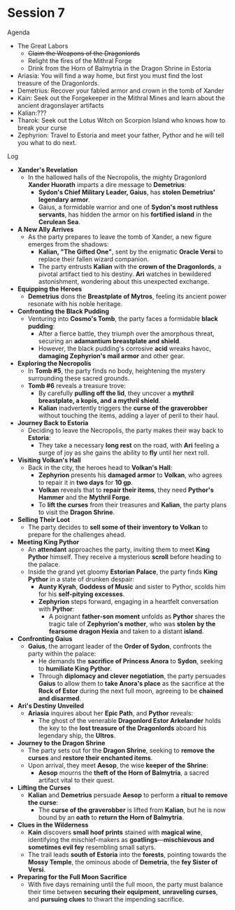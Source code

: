 # Session 7

Agenda

* The Great Labors  
  * ~~Claim the Weapons of the Dragonlords~~  
  * Relight the fires of the Mithral Forge  
  * Drink from the Horn of Balmytria in the Dragon Shrine in Estoria  
* Ariasia: You will find a way home, but first you must find the lost treasure of the Dragonlords.   
* Demetrius: Recover your fabled armor and crown in the tomb of Xander  
* Kain: Seek out the Forgekeeper in the Mithral Mines and learn about the ancient dragonslayer artifacts  
* Kalian:???  
* Tharok: Seek out the Lotus Witch on Scorpion Island who knows how to break your curse  
* Zephyrion: Travel to Estoria and meet your father, Pythor and he will tell you what to do next.

Log

* **Xander's Revelation**  
  * In the hallowed halls of the Necropolis, the mighty Dragonlord **Xander Huorath** imparts a dire message to **Demetrius**:  
    * **Sydon's Chief Military Leader, Gaius**, has **stolen Demetrius' legendary armor**.  
    * Gaius, a formidable warrior and one of **Sydon's most ruthless servants**, has hidden the armor on his **fortified island** in the **Cerulean Sea**.  
* **A New Ally Arrives**  
  * As the party prepares to leave the tomb of Xander, a new figure emerges from the shadows:  
    * **Kalian, "The Gifted One"**, sent by the enigmatic **Oracle Versi** to replace their fallen wizard companion.  
    * The party entrusts **Kalian** with the **crown of the Dragonlords**, a pivotal artifact tied to his destiny. **Ari** watches in bewildered astonishment, wondering about this unexpected exchange.  
* **Equipping the Heroes**  
  * **Demetrius** dons the **Breastplate of Mytros**, feeling its ancient power resonate with his noble heritage.  
* **Confronting the Black Pudding**  
  * Venturing into **Cosmo's Tomb**, the party faces a formidable **black pudding**:  
    * After a fierce battle, they triumph over the amorphous threat, securing an **adamantium breastplate and shield**.  
    * However, the black pudding's corrosive **acid** wreaks havoc, **damaging Zephyrion's mail armor** and other gear.  
* **Exploring the Necropolis**  
  * In **Tomb \#5**, the party finds no body, heightening the mystery surrounding these sacred grounds.  
  * **Tomb \#6** reveals a treasure trove:  
    * By carefully **pulling off the lid**, they uncover a **mythril breastplate, a kopis, and a mythril shield**.  
    * **Kalian** inadvertently triggers the **curse of the graverobber** without touching the items, adding a layer of peril to their haul.  
* **Journey Back to Estoria**  
  * Deciding to leave the Necropolis, the party makes their way back to **Estoria**:  
    * They take a necessary **long rest** on the road, with **Ari** feeling a surge of joy as she gains the ability to **fly** until her next roll.  
* **Visiting Volkan's Hall**  
  * Back in the city, the heroes head to **Volkan's Hall**:  
    * **Zephyrion** presents his **damaged armor** to **Volkan**, who agrees to repair it in **two days** for **10 gp**.  
    * **Volkan** reveals that to **repair their items**, they need **Pythor's Hammer** and the **Mythril Forge**.  
    * To **lift the curses** from their treasures and **Kalian**, the party plans to visit the **Dragon Shrine**.  
* **Selling Their Loot**  
  * The party decides to **sell some of their inventory to Volkan** to prepare for the challenges ahead.  
* **Meeting King Pythor**  
  * An **attendant** approaches the party, inviting them to meet **King Pythor** himself. They receive a mysterious **scroll** before heading to the palace.  
  * Inside the grand yet gloomy **Estorian Palace**, the party finds **King Pythor** in a state of drunken despair:  
    * **Aunty Kyrah**, **Goddess of Music** and sister to Pythor, scolds him for his **self-pitying excesses**.  
    * **Zephyrion** steps forward, engaging in a heartfelt conversation with **Pythor**:  
      * A poignant **father-son moment** unfolds as **Pythor** shares the tragic tale of **Zephyrion's mother**, who was **stolen by the fearsome dragon Hexia** and taken to a distant **island**.  
* **Confronting Gaius**  
  * **Gaius**, the arrogant leader of the **Order of Sydon**, confronts the party within the palace:  
    * He demands the **sacrifice of Princess Anora** to **Sydon**, seeking to **humiliate King Pythor**.  
    * Through **diplomacy and clever negotiation**, the party persuades **Gaius** to allow them to **take Anora's place** as the sacrifice at the **Rock of Estor** during the next full moon, agreeing to be **chained and disarmed**.  
* **Ari's Destiny Unveiled**  
  * **Ariasia** inquires about her **Epic Path**, and **Pythor** reveals:  
    * The ghost of the venerable **Dragonlord Estor Arkelander** holds the key to the **lost treasure of the Dragonlords** aboard his legendary ship, the **Ultros**.  
* **Journey to the Dragon Shrine**  
  * The party sets out for the **Dragon Shrine**, seeking to **remove the curses** and **restore their enchanted items**.  
  * Upon arrival, they meet **Aesop**, the wise **keeper of the Shrine**:  
    * **Aesop** mourns the **theft of the Horn of Balmytria**, a sacred artifact vital to their quest.  
* **Lifting the Curses**  
  * **Kalian** and **Demetrius** persuade **Aesop** to perform a **ritual to remove the curse**:  
    * The **curse of the graverobber** is lifted from **Kalian**, but he is now bound by an **oath** to **return the Horn of Balmytria**.  
* **Clues in the Wilderness**  
  * **Kain** discovers **small hoof prints** stained with **magical wine**, identifying the mischief-makers as **goatlings**—**mischievous and sometimes evil fey** resembling small satyrs.  
  * The trail leads **south of Estoria** into the **forests**, pointing towards the **Mossy Temple**, the ominous abode of **Demetria**, the **fey Sister of Versi**.  
* **Preparing for the Full Moon Sacrifice**  
  * With five days remaining until the full moon, the party must balance their time between **securing their equipment**, **unraveling curses**, and **pursuing clues** to thwart the impending sacrifice.
